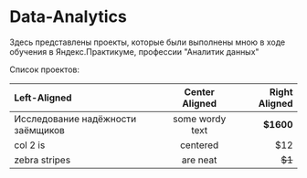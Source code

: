 # Data-Analytics

Здесь представлены проекты, которые были выполнены мною в ходе обучения в Яндекс.Практикуме, профессии "Аналитик данных" 

Список проектов: 

| Left-Aligned                                                          | Center Aligned                                                            | Right Aligned |
|:----------------------------------------------------------------------|:-------------------------------------------------------------------------:| -------------:|
| Исследование надёжности заёмщиков                                     | some wordy text                                                           |     **$1600** |
| col 2 is                                                              | centered                                                                  |         $12   |
| zebra stripes                                                         | are neat                                                                  |        ~~$1~~ |
